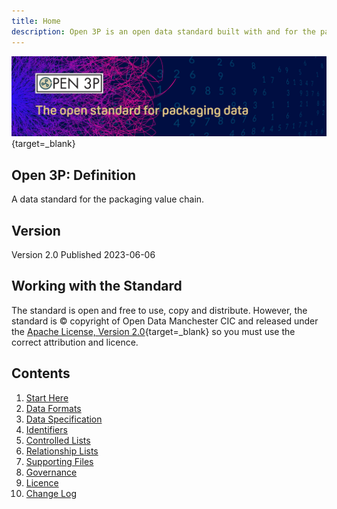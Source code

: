 ```yaml
---
title: Home
description: Open 3P is an open data standard built with and for the packaging supply chain.
---
```


[![Open Data Manchester](img/Open_3P_banner_compress.png)](https://open3p.org){target=_blank}

## Open 3P: Definition

A data standard for the packaging value chain.

## Version

Version 2.0 Published 2023-06-06

## Working with the Standard

The standard is open and free to use, copy and distribute. However, the standard is &copy; copyright of Open Data Manchester CIC and released under the [Apache License, Version 2.0](./10_Licence/10_01_Licence.md){target=_blank} so you must use the correct attribution and licence.

## Contents

1. [Start Here](./1_Start_Here/1_1_Introduction.md)
2. [Data Formats](./2_Data_Formats/2_1_Data_Formats.md)
3. [Data Specification](./3_Data_Specification/3_1_Base_Materials.md)
4. [Identifiers](./4_Identifiers/4_1_Identifiers.md)
5. [Controlled Lists](./5_Controlled_Lists/5_000_Controlled_Lists.md)
6. [Relationship Lists](./6_Relationship_Lists/6_000_Relationship_Lists.md)
7. [Supporting Files](./7_Supporting_Files/7_2_Example_Files.md)
8. [Governance](./8_Governance/8_1_Governance.md)
9. [Licence](./10_Licence/10_01_Licence.md)
10. [Change Log](./9_Change_Log/8_1_Change_Log.md)
